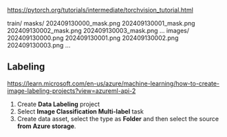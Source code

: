 https://pytorch.org/tutorials/intermediate/torchvision_tutorial.html

train/
  masks/
    202409130000_mask.png
    202409130001_mask.png
    202409130002_mask.png
    202409130003_mask.png
    ...
  images/
    202409130000.png
    202409130001.png
    202409130002.png
    202409130003.png
    ...


## Labeling

https://learn.microsoft.com/en-us/azure/machine-learning/how-to-create-image-labeling-projects?view=azureml-api-2

1. Create **Data Labeling** project
1. Select **Image Classification Multi-label** task
1. Create data asset, select the type as **Folder** and then select the source **from Azure storage**.
